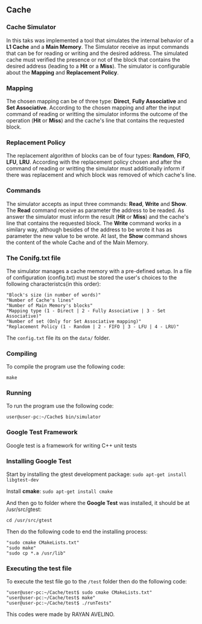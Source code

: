 ## Cache ##

### Cache Simulator ###

In this taks was implemented a tool that simulates the internal behavior of a **L1 Cache** and a **Main Memory**. The Simulator receive as input commands that can be for reading or writing and the desired address. The simulated cache must verified the presence or not of the block that contains the desired address (leading to a **Hit** or a **Miss**). The simulator is configurable about the **Mapping** and **Replacement Policy**. 

### Mapping ###

The chosen mapping can be of three type: **Direct**, **Fully Associative** and **Set Associative**. According to the chosen mapping and after the input command of reading or writting the simulator informs the outcome of the operation (**Hit** or **Miss**) and the cache's line that contains the requested block.

### Replacement Policy ###

The replacement algorithm of blocks can be of four types: **Random**, **FIFO**, **LFU**, **LRU**. According with the replacement policy chosen and after the command of reading or writting the simulator must additionally inform if there was replacement and which block was removed of which cache's line.

### Commands ###

The simulator accepts as input three commands: **Read**, **Write** and **Show**. The **Read** command receive as parameter the address to be readed. As answer the simulator must inform the result (**Hit** or **Miss**) and the cache's line that contains the requested block. The **Write** command works in a similary way, although besides of the address to be wrote it has as parameter the new value to be wrote. At last, the **Show** command shows the content of the whole Cache and of the Main Memory.

### The Conifg.txt file ###

The simulator manages a cache memory with a pre-defined setup. In a file of configuration (config.txt) must be stored the user's choices to the following characteristcs(in this order):
```
"Block's size (in number of words)"
"Number of Cache's lines"
"Number of Main Memory's blocks"
"Mapping type (1 - Direct | 2 - Fully Associative | 3 - Set Associative)"
"Number of set (Only for Set Associative mapping)"
"Replacement Policy (1 - Random | 2 - FIFO | 3 - LFU | 4 - LRU)"
```
The `config.txt` file its on the `data/` folder.

### Compiling ###

To compile the program use the following code:

`make`


### Running ###

To run the program use the following code:

`user@user-pc:~/Cache$ bin/simulator `

### Google Test Framework ###

Google test is a framework for writing C++ unit tests

### Installing Google Test ###

Start by installing the gtest development package:
`sudo apt-get install libgtest-dev`

Install **cmake**:
`sudo apt-get install cmake`

And then go to folder where the **Google Test** was installed, it should be at /usr/src/gtest:

`cd /usr/src/gtest`

Then do the following code to end the installing process:
```
"sudo cmake CMakeLists.txt"
"sudo make"
"sudo cp *.a /usr/lib"
```
### Executing the test file ###

To execute the test file go to the `/test` folder then do the following code:

```
"user@user-pc:~/Cache/test$ sudo cmake CMakeLists.txt"
"user@user-pc:~/Cache/test$ make"
"user@user-pc:~/Cache/test$ ./runTests"
```

This codes were made by RAYAN AVELINO.